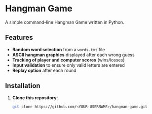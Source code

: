 # Hangman Game

A simple command-line Hangman Game written in Python.

## Features

- **Random word selection** from a `words.txt` file
- **ASCII hangman graphics** displayed after each wrong guess
- **Tracking of player and computer scores** (wins/losses)
- **Input validation** to ensure only valid letters are entered
- **Replay option** after each round

## Installation

1. **Clone this repository**:
   ```bash
   git clone https://github.com/<YOUR-USERNAME>/hangman-game.git
